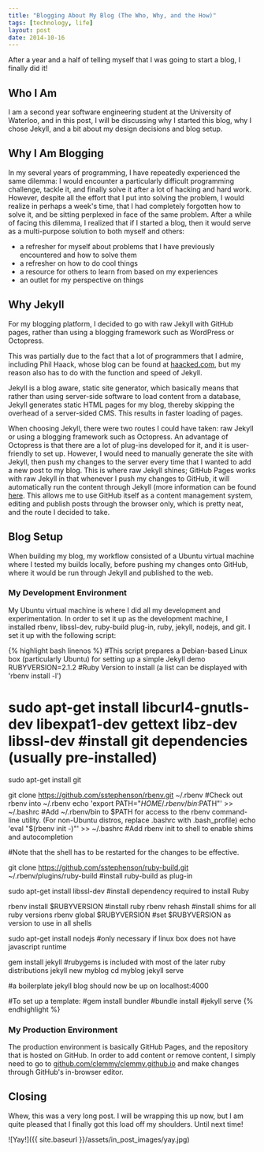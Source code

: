 ```yaml
---
title: "Blogging About My Blog (The Who, Why, and the How)"
tags: [technology, life]
layout: post
date: 2014-10-16
---
```


After a year and a half of telling myself that I was going to start a blog, I finally did it!

## Who I Am

I am a second year software engineering student at the University of Waterloo, and in this post, I will be discussing why I started this blog, why I chose Jekyll, and a bit about my design decisions and blog setup.

## Why I Am Blogging

In my several years of programming, I have repeatedly experienced the same dilemma: I would encounter a particularly difficult programming challenge, tackle it, and finally solve it after a lot of hacking and hard work. However, despite all the effort that I put into solving the problem, I would realize in perhaps a week's time, that I had completely forgotten how to solve it, and be sitting perplexed in face of the same problem. After a while of facing this dilemma, I realized that if I started a blog, then it would serve as a multi-purpose solution to both myself and others:

- a refresher for myself about problems that I have previously encountered and how to solve them
- a refresher on how to do cool things
- a resource for others to learn from based on my experiences
- an outlet for my perspective on things

## Why Jekyll

For my blogging platform, I decided to go with raw Jekyll with GitHub pages, rather than using a blogging framework such as WordPress or Octopress.

This was partially due to the fact that a lot of programmers that I admire, including Phil Haack, whose blog can be found at [haacked.com](http://haacked.com/), but my reason also has to do with the function and speed of Jekyll.

Jekyll is a blog aware, static site generator, which basically means that rather than using server-side software to load content from a database, Jekyll generates static HTML pages for my blog, thereby skipping the overhead of a server-sided CMS. This results in faster loading of pages.

When choosing Jekyll, there were two routes I could have taken: raw Jekyll or using a blogging framework such as Octopress. An advantage of Octopress is that there are a lot of plug-ins developed for it, and it is user-friendly to set up. However, I would need to manually generate the site with Jekyll, then push my changes to the server every time that I wanted to add a new post to my blog. This is where raw Jekyll shines; GitHub Pages works with raw Jekyll in that whenever I push my changes to GitHub, it will automatically run the content through Jekyll (more information can be found [here](https://help.github.com/articles/using-jekyll-with-pages/). This allows me to use GitHub itself as a content management system, editing and publish posts through the browser only, which is pretty neat, and the route I decided to take.


## Blog Setup

When building my blog, my workflow consisted of a Ubuntu virtual machine where I tested my builds locally, before pushing my changes onto GitHub, where it would be run through Jekyll and published to the web.

### My Development Environment

My Ubuntu virtual machine is where I did all my development and experimentation. In order to set it up as the development machine, I installed rbenv, libssl-dev, ruby-build plug-in, ruby, jekyll, nodejs, and git. I set it up with the following script:

{% highlight bash linenos %}
#This script prepares a Debian-based Linux box (particularly Ubuntu) for setting up a simple Jekyll demo
RUBYVERSION=2.1.2 #Ruby Version to install (a list can be displayed with 'rbenv install -l')

# sudo apt-get install libcurl4-gnutls-dev libexpat1-dev gettext libz-dev libssl-dev #install git dependencies (usually pre-installed)
sudo apt-get install git

git clone https://github.com/sstephenson/rbenv.git ~/.rbenv #Check out rbenv into ~/.rbenv
echo 'export PATH="$HOME/.rbenv/bin:$PATH"' >> ~/.bashrc #Add ~/.rbenv/bin to $PATH for access to the rbenv command-line utility. (For non-Ubuntu distros, replace .bashrc with .bash_profile)
echo 'eval "$(rbenv init -)"' >> ~/.bashrc #Add rbenv init to shell to enable shims and autocompletion

#Note that the shell has to be restarted for the changes to be effective.

git clone https://github.com/sstephenson/ruby-build.git ~/.rbenv/plugins/ruby-build #install ruby-build as plug-in

sudo apt-get install libssl-dev #install dependency required to install Ruby

rbenv install $RUBYVERSION #install ruby
rbenv rehash #install shims for all ruby versions
rbenv global $RUBYVERSION #set $RUBYVERSION as version to use in all shells

sudo apt-get install nodejs #only necessary if linux box does not have javascript runtime

gem install jekyll #rubygems is included with most of the later ruby distributions
jekyll new myblog
cd myblog
jekyll serve

#a boilerplate jekyll blog should now be up on localhost:4000

#To set up a template:
#gem install bundler
#bundle install
#jekyll serve
{% endhighlight %}

### My Production Environment

The production environment is basically GitHub Pages, and the repository that is hosted on GitHub. In order to add content or remove content, I simply need to go to [github.com/clemmy/clemmy.github.io](http://github.com/clemmy/clemmy.github.io/) and make changes through GitHub's in-browser editor.

## Closing

Whew, this was a very long post. I will be wrapping this up now, but I am quite pleased that I finally got this load off my shoulders. Until next time!

![Yay!]({{ site.baseurl }}/assets/in_post_images/yay.jpg)

<!--end-->
